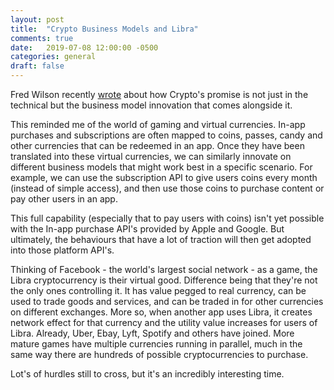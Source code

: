 ```yaml
---
layout: post
title:  "Crypto Business Models and Libra"
comments: true
date:   2019-07-08 12:00:00 -0500
categories: general
draft: false
---
```


Fred Wilson recently [wrote](https://avc.com/2019/07/business-model-innovation/) about how Crypto's promise is not just in the technical but the business model innovation that comes alongside it. 

This reminded me of the world of gaming and virtual currencies. In-app purchases and subscriptions are often mapped to coins, passes, candy and other currencies that can be redeemed in an app. Once they have been translated into these virtual currencies, we can similarly innovate on different business models that might work best in a specific scenario. For example, we can use the subscription API to give users coins every month (instead of simple access), and then use those coins to purchase content or pay other users in an app. 

This full capability (especially that to pay users with coins) isn't yet possible with the In-app purchase API's provided by Apple and Google. But ultimately, the behaviours that have a lot of traction will then get adopted into those platform API's.

Thinking of Facebook - the world's largest social network - as a game, the Libra cryptocurrency is their virtual good. Difference being that they're not the only ones controlling it. It has value pegged to real currency, can be used to trade goods and services, and can be traded in for other currencies on different exchanges. More so, when another app uses Libra, it creates network effect for that currency and the utility value increases for users of Libra. Already, Uber, Ebay, Lyft, Spotify and others have joined. More mature games have multiple currencies running in parallel, much in the same way there are hundreds of possible cryptocurrencies to purchase.

Lot's of hurdles still to cross, but it's an incredibly interesting time.